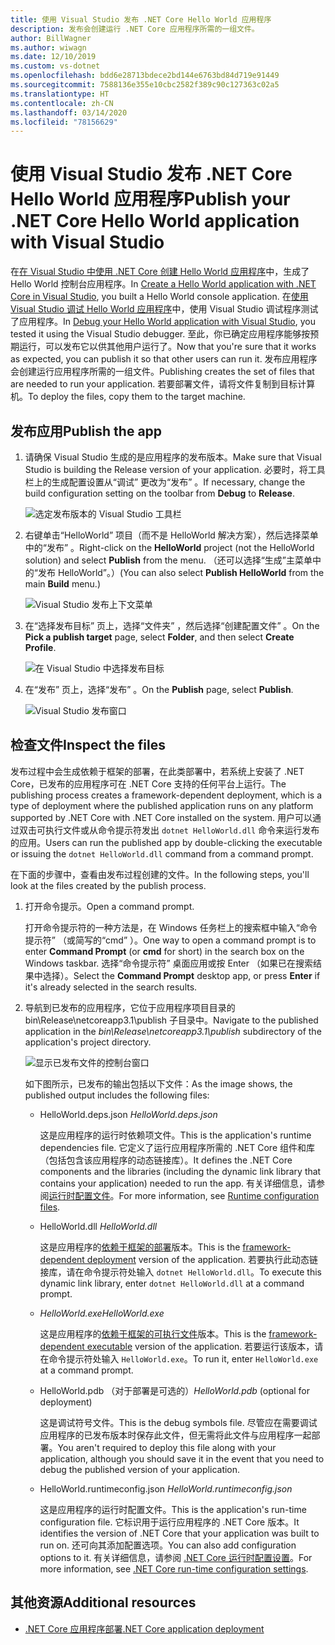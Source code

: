 ```yaml
---
title: 使用 Visual Studio 发布 .NET Core Hello World 应用程序
description: 发布会创建运行 .NET Core 应用程序所需的一组文件。
author: BillWagner
ms.author: wiwagn
ms.date: 12/10/2019
ms.custom: vs-dotnet
ms.openlocfilehash: bdd6e28713bdece2bd144e6763bd84d719e91449
ms.sourcegitcommit: 7588136e355e10cbc2582f389c90c127363c02a5
ms.translationtype: HT
ms.contentlocale: zh-CN
ms.lasthandoff: 03/14/2020
ms.locfileid: "78156629"
---
```

# <a name="publish-your-net-core-hello-world-application-with-visual-studio"></a><span data-ttu-id="c3f6e-103">使用 Visual Studio 发布 .NET Core Hello World 应用程序</span><span class="sxs-lookup"><span data-stu-id="c3f6e-103">Publish your .NET Core Hello World application with Visual Studio</span></span>

<span data-ttu-id="c3f6e-104">在[在 Visual Studio 中使用 .NET Core 创建 Hello World 应用程序](with-visual-studio.md)中，生成了 Hello World 控制台应用程序。</span><span class="sxs-lookup"><span data-stu-id="c3f6e-104">In [Create a Hello World application with .NET Core in Visual Studio](with-visual-studio.md), you built a Hello World console application.</span></span> <span data-ttu-id="c3f6e-105">在[使用 Visual Studio 调试 Hello World 应用程序](debugging-with-visual-studio.md)中，使用 Visual Studio 调试程序测试了应用程序。</span><span class="sxs-lookup"><span data-stu-id="c3f6e-105">In [Debug your Hello World application with Visual Studio](debugging-with-visual-studio.md), you tested it using the Visual Studio debugger.</span></span> <span data-ttu-id="c3f6e-106">至此，你已确定应用程序能够按预期运行，可以发布它以供其他用户运行了。</span><span class="sxs-lookup"><span data-stu-id="c3f6e-106">Now that you're sure that it works as expected, you can publish it so that other users can run it.</span></span> <span data-ttu-id="c3f6e-107">发布应用程序会创建运行应用程序所需的一组文件。</span><span class="sxs-lookup"><span data-stu-id="c3f6e-107">Publishing creates the set of files that are needed to run your application.</span></span> <span data-ttu-id="c3f6e-108">若要部署文件，请将文件复制到目标计算机。</span><span class="sxs-lookup"><span data-stu-id="c3f6e-108">To deploy the files, copy them to the target machine.</span></span>

## <a name="publish-the-app"></a><span data-ttu-id="c3f6e-109">发布应用</span><span class="sxs-lookup"><span data-stu-id="c3f6e-109">Publish the app</span></span>

1. <span data-ttu-id="c3f6e-110">请确保 Visual Studio 生成的是应用程序的发布版本。</span><span class="sxs-lookup"><span data-stu-id="c3f6e-110">Make sure that Visual Studio is building the Release version of your application.</span></span> <span data-ttu-id="c3f6e-111">必要时，将工具栏上的生成配置设置从“调试”  更改为“发布”  。</span><span class="sxs-lookup"><span data-stu-id="c3f6e-111">If necessary, change the build configuration setting on the toolbar from **Debug** to **Release**.</span></span>

   ![选定发布版本的 Visual Studio 工具栏](media/publishing-with-visual-studio/visual-studio-toolbar-release.png)

1. <span data-ttu-id="c3f6e-113">右键单击“HelloWorld”  项目（而不是 HelloWorld 解决方案），然后选择菜单中的“发布”  。</span><span class="sxs-lookup"><span data-stu-id="c3f6e-113">Right-click on the **HelloWorld** project (not the HelloWorld solution) and select **Publish** from the menu.</span></span> <span data-ttu-id="c3f6e-114">（还可以选择“生成”主菜单中的“发布 HelloWorld”。）</span><span class="sxs-lookup"><span data-stu-id="c3f6e-114">(You can also select **Publish HelloWorld** from the main **Build** menu.)</span></span>

   ![Visual Studio 发布上下文菜单](media/publishing-with-visual-studio/publish-context-menu.png)

1. <span data-ttu-id="c3f6e-116">在“选择发布目标”  页上，选择“文件夹”  ，然后选择“创建配置文件”  。</span><span class="sxs-lookup"><span data-stu-id="c3f6e-116">On the **Pick a publish target** page, select **Folder**, and then select **Create Profile**.</span></span>

   ![在 Visual Studio 中选择发布目标](media/publishing-with-visual-studio/pick-publish-target.png)

1. <span data-ttu-id="c3f6e-118">在“发布”  页上，选择“发布”  。</span><span class="sxs-lookup"><span data-stu-id="c3f6e-118">On the **Publish** page, select **Publish**.</span></span>

   ![Visual Studio 发布窗口](media/publishing-with-visual-studio/publish-page.png)

## <a name="inspect-the-files"></a><span data-ttu-id="c3f6e-120">检查文件</span><span class="sxs-lookup"><span data-stu-id="c3f6e-120">Inspect the files</span></span>

<span data-ttu-id="c3f6e-121">发布过程中会生成依赖于框架的部署，在此类部署中，若系统上安装了 .NET Core，已发布的应用程序可在 .NET Core 支持的任何平台上运行。</span><span class="sxs-lookup"><span data-stu-id="c3f6e-121">The publishing process creates a framework-dependent deployment, which is a type of deployment where the published application runs on any platform supported by .NET Core with .NET Core installed on the system.</span></span> <span data-ttu-id="c3f6e-122">用户可以通过双击可执行文件或从命令提示符发出 `dotnet HelloWorld.dll` 命令来运行发布的应用。</span><span class="sxs-lookup"><span data-stu-id="c3f6e-122">Users can run the published app by double-clicking the executable or issuing the `dotnet HelloWorld.dll` command from a command prompt.</span></span>

<span data-ttu-id="c3f6e-123">在下面的步骤中，查看由发布过程创建的文件。</span><span class="sxs-lookup"><span data-stu-id="c3f6e-123">In the following steps, you'll look at the files created by the publish process.</span></span>

1. <span data-ttu-id="c3f6e-124">打开命令提示。</span><span class="sxs-lookup"><span data-stu-id="c3f6e-124">Open a command prompt.</span></span>

   <span data-ttu-id="c3f6e-125">打开命令提示符的一种方法是，在 Windows 任务栏上的搜索框中输入“命令提示符”  （或简写的“cmd”  ）。</span><span class="sxs-lookup"><span data-stu-id="c3f6e-125">One way to open a command prompt is to enter **Command Prompt** (or **cmd** for short) in the search box on the Windows taskbar.</span></span> <span data-ttu-id="c3f6e-126">选择“命令提示符”  桌面应用或按 Enter  （如果已在搜索结果中选择）。</span><span class="sxs-lookup"><span data-stu-id="c3f6e-126">Select the **Command Prompt** desktop app, or press **Enter** if it's already selected in the search results.</span></span>

1. <span data-ttu-id="c3f6e-127">导航到已发布的应用程序，它位于应用程序项目目录的 bin\Release\netcoreapp3.1\publish  子目录中。</span><span class="sxs-lookup"><span data-stu-id="c3f6e-127">Navigate to the published application in the *bin\Release\netcoreapp3.1\publish* subdirectory of the application's project directory.</span></span>

   ![显示已发布文件的控制台窗口](media/publishing-with-visual-studio/published-files-output.png)

   <span data-ttu-id="c3f6e-129">如下图所示，已发布的输出包括以下文件：</span><span class="sxs-lookup"><span data-stu-id="c3f6e-129">As the image shows, the published output includes the following files:</span></span>

      * <span data-ttu-id="c3f6e-130">HelloWorld.deps.json </span><span class="sxs-lookup"><span data-stu-id="c3f6e-130">*HelloWorld.deps.json*</span></span>

         <span data-ttu-id="c3f6e-131">这是应用程序的运行时依赖项文件。</span><span class="sxs-lookup"><span data-stu-id="c3f6e-131">This is the application's runtime dependencies file.</span></span> <span data-ttu-id="c3f6e-132">它定义了运行应用程序所需的 .NET Core 组件和库（包括包含该应用程序的动态链接库）。</span><span class="sxs-lookup"><span data-stu-id="c3f6e-132">It defines the .NET Core components and the libraries (including the dynamic link library that contains your application) needed to run the app.</span></span> <span data-ttu-id="c3f6e-133">有关详细信息，请参阅[运行时配置文件](https://github.com/dotnet/cli/blob/85ca206d84633d658d7363894c4ea9d59e515c1a/Documentation/specs/runtime-configuration-file.md)。</span><span class="sxs-lookup"><span data-stu-id="c3f6e-133">For more information, see [Runtime configuration files](https://github.com/dotnet/cli/blob/85ca206d84633d658d7363894c4ea9d59e515c1a/Documentation/specs/runtime-configuration-file.md).</span></span>

      * <span data-ttu-id="c3f6e-134">HelloWorld.dll </span><span class="sxs-lookup"><span data-stu-id="c3f6e-134">*HelloWorld.dll*</span></span>

         <span data-ttu-id="c3f6e-135">这是应用程序的[依赖于框架的部署](../deploying/deploy-with-cli.md#framework-dependent-deployment)版本。</span><span class="sxs-lookup"><span data-stu-id="c3f6e-135">This is the [framework-dependent deployment](../deploying/deploy-with-cli.md#framework-dependent-deployment) version of the application.</span></span> <span data-ttu-id="c3f6e-136">若要执行此动态链接库，请在命令提示符处输入 `dotnet HelloWorld.dll`。</span><span class="sxs-lookup"><span data-stu-id="c3f6e-136">To execute this dynamic link library, enter `dotnet HelloWorld.dll` at a command prompt.</span></span>

      * <span data-ttu-id="c3f6e-137">*HelloWorld.exe*</span><span class="sxs-lookup"><span data-stu-id="c3f6e-137">*HelloWorld.exe*</span></span>

         <span data-ttu-id="c3f6e-138">这是应用程序的[依赖于框架的可执行文件](../deploying/deploy-with-cli.md#framework-dependent-executable)版本。</span><span class="sxs-lookup"><span data-stu-id="c3f6e-138">This is the [framework-dependent executable](../deploying/deploy-with-cli.md#framework-dependent-executable) version of the application.</span></span> <span data-ttu-id="c3f6e-139">若要运行该版本，请在命令提示符处输入 `HelloWorld.exe`。</span><span class="sxs-lookup"><span data-stu-id="c3f6e-139">To run it, enter `HelloWorld.exe` at a command prompt.</span></span>

      * <span data-ttu-id="c3f6e-140">HelloWorld.pdb  （对于部署是可选的）</span><span class="sxs-lookup"><span data-stu-id="c3f6e-140">*HelloWorld.pdb* (optional for deployment)</span></span>

         <span data-ttu-id="c3f6e-141">这是调试符号文件。</span><span class="sxs-lookup"><span data-stu-id="c3f6e-141">This is the debug symbols file.</span></span> <span data-ttu-id="c3f6e-142">尽管应在需要调试应用程序的已发布版本时保存此文件，但无需将此文件与应用程序一起部署。</span><span class="sxs-lookup"><span data-stu-id="c3f6e-142">You aren't required to deploy this file along with your application, although you should save it in the event that you need to debug the published version of your application.</span></span>

      * <span data-ttu-id="c3f6e-143">HelloWorld.runtimeconfig.json </span><span class="sxs-lookup"><span data-stu-id="c3f6e-143">*HelloWorld.runtimeconfig.json*</span></span>

         <span data-ttu-id="c3f6e-144">这是应用程序的运行时配置文件。</span><span class="sxs-lookup"><span data-stu-id="c3f6e-144">This is the application's run-time configuration file.</span></span> <span data-ttu-id="c3f6e-145">它标识用于运行应用程序的 .NET Core 版本。</span><span class="sxs-lookup"><span data-stu-id="c3f6e-145">It identifies the version of .NET Core that your application was built to run on.</span></span> <span data-ttu-id="c3f6e-146">还可向其添加配置选项。</span><span class="sxs-lookup"><span data-stu-id="c3f6e-146">You can also add configuration options to it.</span></span> <span data-ttu-id="c3f6e-147">有关详细信息，请参阅 [.NET Core 运行时配置设置](../run-time-config/index.md#runtimeconfigjson)。</span><span class="sxs-lookup"><span data-stu-id="c3f6e-147">For more information, see [.NET Core run-time configuration settings](../run-time-config/index.md#runtimeconfigjson).</span></span>

## <a name="additional-resources"></a><span data-ttu-id="c3f6e-148">其他资源</span><span class="sxs-lookup"><span data-stu-id="c3f6e-148">Additional resources</span></span>

- [<span data-ttu-id="c3f6e-149">.NET Core 应用程序部署</span><span class="sxs-lookup"><span data-stu-id="c3f6e-149">.NET Core application deployment</span></span>](../deploying/index.md)
